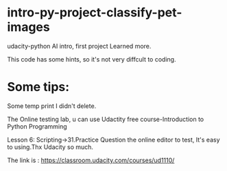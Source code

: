 # intro-py-project-classify-pet-images
udacity-python AI intro, first project Learned more.

This code has some hints, so it's not very diffcult to coding.

# Some tips:
Some temp print I didn't delete.

The Online testing lab, u can use Udactity free course-Introduction to Python Programming

Lesson 6: Scripting->31.Practice Question the online editor to test, It's easy to using.Thx Udacity so much.

The link is : https://classroom.udacity.com/courses/ud1110/
